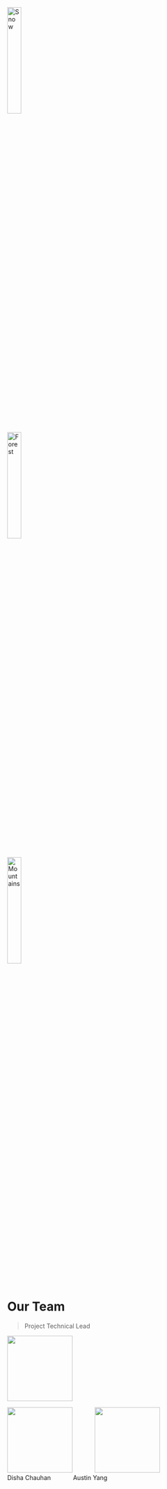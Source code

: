 
<div class="row">
  <div class="column">
    <img src="https://bi-stem-away.github.io/shiny_app_dev/Logo.png" alt="Snow" style="width:25%">
  </div>
  <div class="column">
    <img src="https://bi-stem-away.github.io/shiny_app_dev/Logo.png" alt="Forest" style="width:25%">
  </div>
  <div class="column">
    <img src="https://bi-stem-away.github.io/shiny_app_dev/Logo.png" alt="Mountains" style="width:25%">
  </div>
</div>




# Our Team

> Project Technical Lead

<p float="left">
  <img src="https://bi-stem-away.github.io/shiny_app_dev/Logo.png" Caption="Member Name" width="150" />
</p>

<p float="left">
  <img src="https://bi-stem-away.github.io/shiny_app_dev/Logo.png" width="150" /> &nbsp; &nbsp; &nbsp; &nbsp; &nbsp; &nbsp; 
  <img src="https://bi-stem-away.github.io/shiny_app_dev/Logo.png" width="150" /> <br>
  Disha Chauhan  &nbsp; &nbsp; &nbsp; &nbsp; &nbsp; &nbsp; Austin Yang 
</p>


